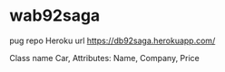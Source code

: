 # wab92saga
pug  repo
Heroku url https://db92saga.herokuapp.com/

Class name Car,
Attributes: 
Name, Company, Price
